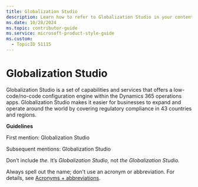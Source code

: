 ```yaml
---
title: Globalization Studio
description: Learn how to refer to Globalization Studio in your content.
ms.date: 10/28/2024
ms.topic: contributor-guide
ms.service: microsoft-product-style-guide
ms.custom:
  - TopicID 51115
---
```



# Globalization Studio

Globalization Studio is a set of capabilities and services that offers a low-code/no-code configuration engine within the Dynamics 365 operations apps. Globalization Studio makes it easier for businesses to expand and operate around the world by covering regulatory compliance in 43 countries and regions.  

**Guidelines** 

First mention: Globalization Studio 

Subsequent mentions: Globalization Studio 

Don’t include *the.* It’s *Globalization Studio,* not *the Globalization Studio.*

Always spell out the name; don't use an acronym or abbreviation. For details, see [Acronyms + abbreviations](~\acronyms-and-abbreviations.md).



